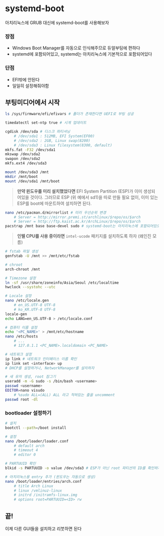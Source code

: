 # systemd-boot

아치리눅스에 GRUB 대신에 systemd-boot를 사용해보자

### 장점

- Windows Boot Manager를 자동으로 인식해주므로 듀얼부팅에 편하다
- systemd에 포함되어있고, systemd는 아치리눅스에 기본적으로 포함되어있다

### 단점

- EFI밖에 안된다
- 일일히 설정해줘야함

## 부팅미디어에서 시작

```bash
ls /sys/firmware/efi/efivars # 폴더가 존재한다면 UEFI로 부팅 성공

timedatectl set-ntp true # 시계 업데이트

cgdisk /dev/sda # 디스크 파티셔닝
    # /dev/sda1 : 512MB, EFI System(EF00)
    # /dev/sda2 : 2GB, Linux swap(8200)
    # /dev/sda3 : Linux filesystem(8300, default)
mkfs.fat -F32 /dev/sda1
mkswap /dev/sda2
swapon /dev/sda2
mkfs.ext4 /dev/sda3

mount /dev/sda3 /mnt
mkdir /mnt/boot
mount /dev/sda1 /mnt/boot
```

> **만약 윈도우를 미리 설치했었다면**
> EFI System Partition (ESP)가 이미 생성되어있을 것이다.
> 그러므로 ESP (위 예에서 sd1)을 따로 만들 필요 없이, 이미 있는 ESP를 boot에 마운트하여 설치하면 된다.


```bash
nano /etc/pacman.d/mirrorlist # 미러 우선순위 변경
    # Server = http://mirror.premi.st/archlinux/$repo/os/$arch
    # Server = http://ftp.kaist.ac.kr/ArchLinux/$repo/os/$arch
pacstrap /mnt base base-devel sudo # systemd-boot는 아치리눅스에 포함되어있으므로 따로 설치할 필요 없다.
```

> **인텔 CPU를 사용 중이라면**
> `intel-ucode` 패키지를 설치하도록 하자 (왜인진 모름)

```bash
# fstab 파일 생성
genfstab -U /mnt >> /mnt/etc/fstab

# chroot
arch-chroot /mnt

# Timezone 설정
ln -sf /usr/share/zoneinfo/Asia/Seoul /etc/localtime
hwclock --systohc --utc

# Locale 설정
nano /etc/locale.gen
    # en_US.UTF-8 UTF-8
    # ko_KR.UTF-8 UTF-8
locale-gen
echo LANG=en_US.UTF-8 > /etc/locale.conf

# 컴퓨터 이름 설정
echo '<PC_NAME>' > /mnt/etc/hostname
nano /etc/hosts
	# ...
	# 127.0.1.1 <PC_NAME>.localdomain <PC_NAME>

# 네트워크 설정
ip link # 네트워크 인터페이스 이름 확인
ip link set <interface> up
# DHCP를 설정하거나, NetworkManager를 설치하자

# 새 유저 생성, root 잠그기
useradd -m -G sudo -s /bin/bash <username>
passwd <username>
EDITOR=nano visudo
	# %sudo ALL=(ALL) ALL 라고 적혀있는 줄을 uncomment
passwd root -dl
```

### bootloader 설정하기

```bash
# 설치
bootctl --path=/boot install

# 설정
nano /boot/loader/loader.conf
	# default arch
	# timeout 4
	# editor 0

# PARTUUID 확인
blkid -s PARTUUID -o value /dev/sda3 # ESP가 아닌 root 파티션의 ID를 확인하자

# 아치리눅스용 entry 추가 (윈도우는 자동으로 생성)
nano /boot/loader/entries/arch.conf
	# title Arch Linux
	# linux /vmlinuz-linux
	# initrd /initramfs-linux.img
	# options root=PARTUUID=<ID> rw
```

## 끝!

이제 다른 GUI들을 설치하고 리붓하면 된다

